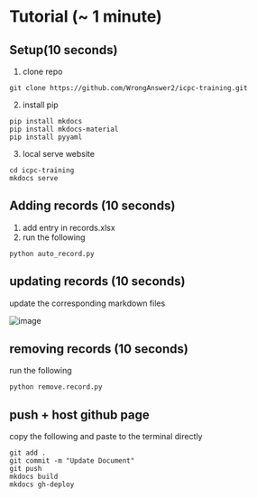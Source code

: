 # Tutorial (~ 1 minute)

## Setup(10 seconds) 
1. clone repo
```
git clone https://github.com/WrongAnswer2/icpc-training.git

```
2. install pip
```
pip install mkdocs
pip install mkdocs-material
pip install pyyaml

```
3. local serve website
```
cd icpc-training
mkdocs serve
```
## Adding records (10 seconds)
1. add entry in records.xlsx
2. run the following
```
python auto_record.py
```
## updating records (10 seconds)

update the corresponding markdown files

![image](https://github.com/user-attachments/assets/12a5f237-213b-44d6-a326-2980eacb8b4a)

## removing records (10 seconds)

run the following
```
python remove.record.py
```

## push + host github page
copy the following and paste to the terminal directly
```
git add .
git commit -m "Update Document"
git push
mkdocs build
mkdocs gh-deploy

```
